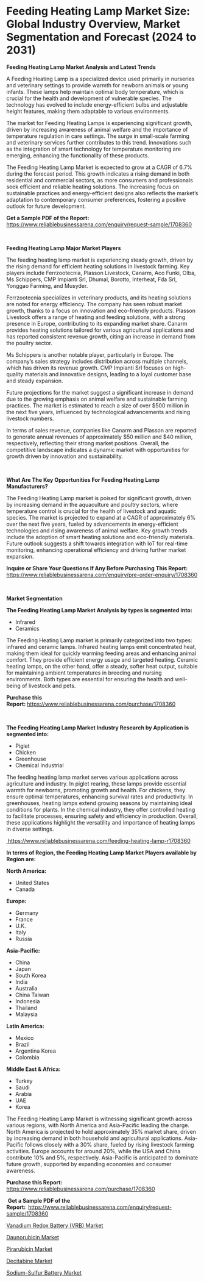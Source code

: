 <p><h1>Feeding Heating Lamp Market Size: Global Industry Overview, Market Segmentation and Forecast (2024 to 2031)</h1></p><p><strong>Feeding Heating Lamp Market Analysis and Latest Trends</strong></p>
<p><p>A Feeding Heating Lamp is a specialized device used primarily in nurseries and veterinary settings to provide warmth for newborn animals or young infants. These lamps help maintain optimal body temperature, which is crucial for the health and development of vulnerable species. The technology has evolved to include energy-efficient bulbs and adjustable height features, making them adaptable to various environments.</p><p>The market for Feeding Heating Lamps is experiencing significant growth, driven by increasing awareness of animal welfare and the importance of temperature regulation in care settings. The surge in small-scale farming and veterinary services further contributes to this trend. Innovations such as the integration of smart technology for temperature monitoring are emerging, enhancing the functionality of these products. </p><p>The Feeding Heating Lamp Market is expected to grow at a CAGR of 6.7% during the forecast period. This growth indicates a rising demand in both residential and commercial sectors, as more consumers and professionals seek efficient and reliable heating solutions. The increasing focus on sustainable practices and energy-efficient designs also reflects the market’s adaptation to contemporary consumer preferences, fostering a positive outlook for future development.</p></p>
<p><strong>Get a Sample PDF of the Report:&nbsp;</strong> <a href="https://www.reliablebusinessarena.com/enquiry/request-sample/1708360?utm_campaign=1331&utm_medium=2&utm_source=Github&utm_content=ia&utm_term=07102024&utm_id=feeding-heating-lamp">https://www.reliablebusinessarena.com/enquiry/request-sample/1708360</a></p>
<p>&nbsp;</p>
<p><strong>Feeding Heating Lamp Major Market Players</strong></p>
<p><p>The feeding heating lamp market is experiencing steady growth, driven by the rising demand for efficient heating solutions in livestock farming. Key players include Ferrzootecnia, Plasson Livestock, Canarm, Aco Funki, Olba, Ms Schippers, CMP Impianti Srl, Dhumal, Borotto, Interheat, Fda Srl, Yonggao Farming, and Musyder.</p><p>Ferrzootecnia specializes in veterinary products, and its heating solutions are noted for energy efficiency. The company has seen robust market growth, thanks to a focus on innovation and eco-friendly products. Plasson Livestock offers a range of heating and feeding solutions, with a strong presence in Europe, contributing to its expanding market share. Canarm provides heating solutions tailored for various agricultural applications and has reported consistent revenue growth, citing an increase in demand from the poultry sector.</p><p>Ms Schippers is another notable player, particularly in Europe. The company’s sales strategy includes distribution across multiple channels, which has driven its revenue growth. CMP Impianti Srl focuses on high-quality materials and innovative designs, leading to a loyal customer base and steady expansion. </p><p>Future projections for the market suggest a significant increase in demand due to the growing emphasis on animal welfare and sustainable farming practices. The market is estimated to reach a size of over $500 million in the next five years, influenced by technological advancements and rising livestock numbers.</p><p>In terms of sales revenue, companies like Canarm and Plasson are reported to generate annual revenues of approximately $50 million and $40 million, respectively, reflecting their strong market positions. Overall, the competitive landscape indicates a dynamic market with opportunities for growth driven by innovation and sustainability.</p></p>
<p>&nbsp;</p>
<p><strong>What Are The Key Opportunities For Feeding Heating Lamp Manufacturers?</strong></p>
<p><p>The Feeding Heating Lamp market is poised for significant growth, driven by increasing demand in the aquaculture and poultry sectors, where temperature control is crucial for the health of livestock and aquatic species. The market is projected to expand at a CAGR of approximately 6% over the next five years, fueled by advancements in energy-efficient technologies and rising awareness of animal welfare. Key growth trends include the adoption of smart heating solutions and eco-friendly materials. Future outlook suggests a shift towards integration with IoT for real-time monitoring, enhancing operational efficiency and driving further market expansion.</p></p>
<p><strong>Inquire or Share Your Questions If Any Before Purchasing This Report:</strong> <a href="https://www.reliablebusinessarena.com/enquiry/pre-order-enquiry/1708360?utm_campaign=1331&utm_medium=2&utm_source=Github&utm_content=ia&utm_term=07102024&utm_id=feeding-heating-lamp">https://www.reliablebusinessarena.com/enquiry/pre-order-enquiry/1708360</a></p>
<p>&nbsp;</p>
<p><strong>Market Segmentation</strong></p>
<p><strong>The Feeding Heating Lamp Market Analysis by types is segmented into:</strong></p>
<p><ul><li>Infrared</li><li>Ceramics</li></ul></p>
<p><p>The Feeding Heating Lamp market is primarily categorized into two types: infrared and ceramic lamps. Infrared heating lamps emit concentrated heat, making them ideal for quickly warming feeding areas and enhancing animal comfort. They provide efficient energy usage and targeted heating. Ceramic heating lamps, on the other hand, offer a steady, softer heat output, suitable for maintaining ambient temperatures in breeding and nursing environments. Both types are essential for ensuring the health and well-being of livestock and pets.</p></p>
<p><strong>Purchase this Report:&nbsp;</strong><a href="https://www.reliablebusinessarena.com/purchase/1708360?utm_campaign=1331&utm_medium=2&utm_source=Github&utm_content=ia&utm_term=07102024&utm_id=feeding-heating-lamp">https://www.reliablebusinessarena.com/purchase/1708360</a></p>
<p>&nbsp;</p>
<p><strong>The Feeding Heating Lamp Market Industry Research by Application is segmented into:</strong></p>
<p><ul><li>Piglet</li><li>Chicken</li><li>Greenhouse</li><li>Chemical Industrial</li></ul></p>
<p><p>The feeding heating lamp market serves various applications across agriculture and industry. In piglet rearing, these lamps provide essential warmth for newborns, promoting growth and health. For chickens, they ensure optimal temperatures, enhancing survival rates and productivity. In greenhouses, heating lamps extend growing seasons by maintaining ideal conditions for plants. In the chemical industry, they offer controlled heating to facilitate processes, ensuring safety and efficiency in production. Overall, these applications highlight the versatility and importance of heating lamps in diverse settings.</p></p>
<p><a href="https://www.reliablebusinessarena.com/feeding-heating-lamp-r1708360?utm_campaign=1331&utm_medium=2&utm_source=Github&utm_content=ia&utm_term=07102024&utm_id=feeding-heating-lamp">&nbsp;https://www.reliablebusinessarena.com/feeding-heating-lamp-r1708360</a></p>
<p><strong>In terms of Region, the Feeding Heating Lamp Market Players available by Region are:</strong></p>
<p>
    <p> <strong> North America: </strong>
        <ul>
            <li>United States</li>
            <li>Canada</li>
        </ul>
        </p> 
    <p> <strong> Europe: </strong>
        <ul>
            <li>Germany</li>
            <li>France</li>
            <li>U.K.</li>
            <li>Italy</li>
            <li>Russia</li>
        </ul>
        </p> 
    <p> <strong> Asia-Pacific: </strong>
        <ul>
            <li>China</li>
            <li>Japan</li>
            <li>South Korea</li>
            <li>India</li>
            <li>Australia</li>
            <li>China Taiwan</li>
            <li>Indonesia</li>
            <li>Thailand</li>
            <li>Malaysia</li>
        </ul>
        </p> 
    <p> <strong> Latin America: </strong>
        <ul>
            <li>Mexico</li>
            <li>Brazil</li>
            <li>Argentina Korea</li>
            <li>Colombia</li>
        </ul>
        </p> 
    <p> <strong> Middle East & Africa: </strong>
        <ul>
            <li>Turkey</li>
            <li>Saudi</li>
            <li>Arabia</li>
            <li>UAE</li>
            <li>Korea</li>
        </ul>
    </p>
    </p>
<p><p>The Feeding Heating Lamp Market is witnessing significant growth across various regions, with North America and Asia-Pacific leading the charge. North America is projected to hold approximately 35% market share, driven by increasing demand in both household and agricultural applications. Asia-Pacific follows closely with a 30% share, fueled by rising livestock farming activities. Europe accounts for around 20%, while the USA and China contribute 10% and 5%, respectively. Asia-Pacific is anticipated to dominate future growth, supported by expanding economies and consumer awareness.</p></p>
<p><strong>Purchase this Report: </strong><a href="https://www.reliablebusinessarena.com/purchase/1708360?utm_campaign=1331&utm_medium=2&utm_source=Github&utm_content=ia&utm_term=07102024&utm_id=feeding-heating-lamp">https://www.reliablebusinessarena.com/purchase/1708360</a></p>
<p>&nbsp;<strong>Get a Sample PDF of the Report:&nbsp;&nbsp;</strong><a href="https://www.reliablebusinessarena.com/enquiry/request-sample/1708360?utm_campaign=1331&utm_medium=2&utm_source=Github&utm_content=ia&utm_term=07102024&utm_id=feeding-heating-lamp">https://www.reliablebusinessarena.com/enquiry/request-sample/1708360</a></p>
<p><strong></strong></p>
<p><p><a href="https://issuu.com/reportprime-2/docs/vanadium-redox-battery-vrb-market-s_30560f79db8a74?utm_campaign=1331&utm_medium=2&utm_source=Github&utm_content=ia&utm_term=07102024&utm_id=feeding-heating-lamp">Vanadium Redox Battery (VRB) Market</a></p><p><a href="https://www.linkedin.com/pulse/insights-daunorubicin-market-size-which-expanding-81-cagr-cvmnf?utm_campaign=1331&utm_medium=2&utm_source=Github&utm_content=ia&utm_term=07102024&utm_id=feeding-heating-lamp">Daunorubicin Market</a></p><p><a href="https://www.linkedin.com/pulse/exploring-pirarubicin-market-dynamics-revenue-analysis-growth-d0urf?utm_campaign=1331&utm_medium=2&utm_source=Github&utm_content=ia&utm_term=07102024&utm_id=feeding-heating-lamp">Pirarubicin Market</a></p><p><a href="https://www.linkedin.com/pulse/decitabine-market-velocity-75-cagr-trajectory-2024-2031-f58kf?utm_campaign=1331&utm_medium=2&utm_source=Github&utm_content=ia&utm_term=07102024&utm_id=feeding-heating-lamp">Decitabine Market</a></p><p><a href="https://issuu.com/reportprime-2/docs/sodium-sulfur-battery-market-size-2_f6ef6b89858ba8?utm_campaign=1331&utm_medium=2&utm_source=Github&utm_content=ia&utm_term=07102024&utm_id=feeding-heating-lamp">Sodium-Sulfur Battery Market</a></p></p>